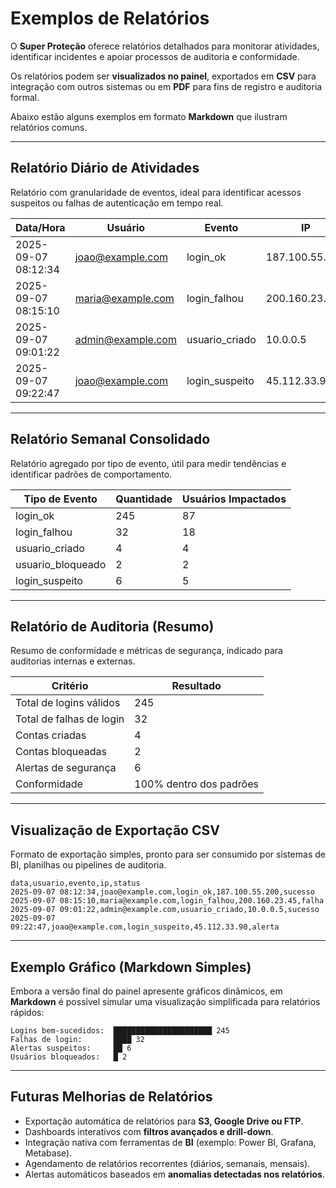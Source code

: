 # Exemplos de Relatórios

O **Super Proteção** oferece relatórios detalhados para monitorar atividades, identificar incidentes e apoiar processos de auditoria e conformidade.  

Os relatórios podem ser **visualizados no painel**, exportados em **CSV** para integração com outros sistemas ou em **PDF** para fins de registro e auditoria formal.  

Abaixo estão alguns exemplos em formato **Markdown** que ilustram relatórios comuns.  

---

## Relatório Diário de Atividades

Relatório com granularidade de eventos, ideal para identificar acessos suspeitos ou falhas de autenticação em tempo real.  

| Data/Hora           | Usuário                                       | Evento          | IP             | Status  |
| ------------------- | --------------------------------------------- | --------------- | -------------- | ------- |
| 2025-09-07 08:12:34 | [joao@example.com](mailto:joao@example.com)   | login_ok        | 187.100.55.200 | Sucesso |
| 2025-09-07 08:15:10 | [maria@example.com](mailto:maria@example.com) | login_falhou    | 200.160.23.45  | Falha   |
| 2025-09-07 09:01:22 | [admin@example.com](mailto:admin@example.com) | usuario_criado  | 10.0.0.5       | Sucesso |
| 2025-09-07 09:22:47 | [joao@example.com](mailto:joao@example.com)   | login_suspeito  | 45.112.33.90   | Alerta  |

---

## Relatório Semanal Consolidado

Relatório agregado por tipo de evento, útil para medir tendências e identificar padrões de comportamento.  

| Tipo de Evento     | Quantidade | Usuários Impactados |
| ------------------ | ---------- | ------------------- |
| login_ok           | 245        | 87                  |
| login_falhou       | 32         | 18                  |
| usuario_criado     | 4          | 4                   |
| usuario_bloqueado  | 2          | 2                   |
| login_suspeito     | 6          | 5                   |

---

## Relatório de Auditoria (Resumo)

Resumo de conformidade e métricas de segurança, indicado para auditorias internas e externas.  

| Critério                 | Resultado               |
| ------------------------ | ----------------------- |
| Total de logins válidos  | 245                     |
| Total de falhas de login | 32                      |
| Contas criadas           | 4                       |
| Contas bloqueadas        | 2                       |
| Alertas de segurança     | 6                       |
| Conformidade             | 100% dentro dos padrões |

---

## Visualização de Exportação CSV

Formato de exportação simples, pronto para ser consumido por sistemas de BI, planilhas ou pipelines de auditoria.  

```csv
data,usuario,evento,ip,status
2025-09-07 08:12:34,joao@example.com,login_ok,187.100.55.200,sucesso
2025-09-07 08:15:10,maria@example.com,login_falhou,200.160.23.45,falha
2025-09-07 09:01:22,admin@example.com,usuario_criado,10.0.0.5,sucesso
2025-09-07 09:22:47,joao@example.com,login_suspeito,45.112.33.90,alerta
````

---

## Exemplo Gráfico (Markdown Simples)

Embora a versão final do painel apresente gráficos dinâmicos, em **Markdown** é possível simular uma visualização simplificada para relatórios rápidos:

```
Logins bem-sucedidos:  ██████████████████████ 245
Falhas de login:       ████ 32
Alertas suspeitos:     ██ 6
Usuários bloqueados:   █ 2
```

---

## Futuras Melhorias de Relatórios

* Exportação automática de relatórios para **S3, Google Drive ou FTP**.
* Dashboards interativos com **filtros avançados e drill-down**.
* Integração nativa com ferramentas de **BI** (exemplo: Power BI, Grafana, Metabase).
* Agendamento de relatórios recorrentes (diários, semanais, mensais).
* Alertas automáticos baseados em **anomalias detectadas nos relatórios**.
